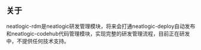 ## 关于

neatlogic-rdm是neatlogic研发管理模块，将来会打通neatlogic-deploy自动发布和neatlogic-codehub代码管理模块，实现完整的研发管理流程，目前正在研发中，不提供任何技术支持。